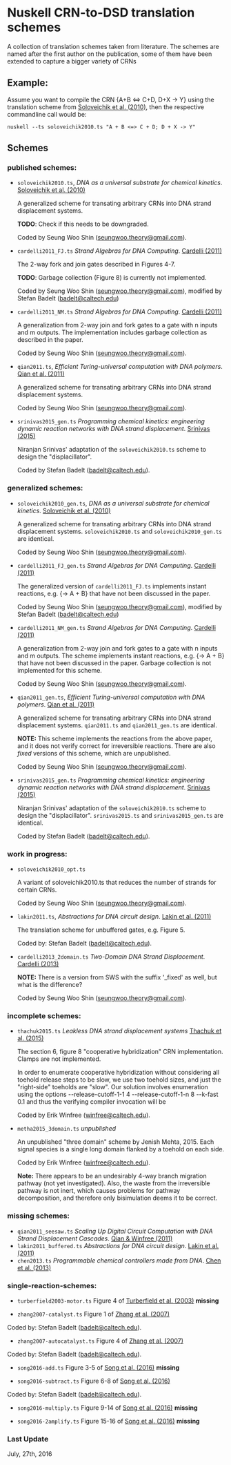 # Nuskell CRN-to-DSD translation schemes

A collection of translation schemes taken from literature.  The schemes are
named after the first author on the publication, some of them have been
extended to capture a bigger variety of CRNs

## Example:

Assume you want to compile the CRN {A+B <=> C+D, D+X -> Y} using the
translation scheme from [Soloveichik et al. (2010)], then the respective
commandline call would be:

```
nuskell --ts soloveichik2010.ts "A + B <=> C + D; D + X -> Y"
```

## Schemes
### published schemes:
  * `soloveichik2010.ts`, *DNA as a universal substrate for chemical kinetics*. [Soloveichik et al. (2010)]

    A generalized scheme for transating arbitrary CRNs into DNA strand displacement systems. 

    **TODO**: Check if this needs to be downgraded.

    Coded by Seung Woo Shin (seungwoo.theory@gmail.com).

  * `cardelli2011_FJ.ts` *Strand Algebras for DNA Computing*. [Cardelli (2011)]

    The 2-way fork and join gates described in Figures 4-7. 

    **TODO**: Garbage collection (Figure 8) is currently not implemented.
    
    Coded by Seung Woo Shin (seungwoo.theory@gmail.com), 
      modified by Stefan Badelt (badelt@caltech.edu)

  * `cardelli2011_NM.ts` *Strand Algebras for DNA Computing*. [Cardelli (2011)]

    A generalization from 2-way join and fork gates to a gate with n inputs and
    m outputs. The implementation includes garbage collection as described in the paper.

    Coded by Seung Woo Shin (seungwoo.theory@gmail.com).

  * `qian2011.ts`, *Efficient Turing-universal computation with DNA polymers*. [Qian et al. (2011)]
  
    A generalized scheme for transating arbitrary CRNs into DNA strand displacement systems. 

    Coded by Seung Woo Shin (seungwoo.theory@gmail.com).

  * `srinivas2015_gen.ts` *Programming chemical kinetics: engineering dynamic reaction networks with DNA strand displacement*. [Srinivas (2015)]

    Niranjan Srinivas' adaptation of the `soloveichik2010.ts` scheme to design the "displacillator".

    Coded by Stefan Badelt (badelt@caltech.edu).

### generalized schemes:
  * `soloveichik2010_gen.ts`, *DNA as a universal substrate for chemical kinetics*. [Soloveichik et al. (2010)]

    A generalized scheme for transating arbitrary CRNs into DNA strand displacement systems. 
    `soloveichik2010.ts` and `soloveichik2010_gen.ts` are identical.

    Coded by Seung Woo Shin (seungwoo.theory@gmail.com).

  * `cardelli2011_FJ_gen.ts` *Strand Algebras for DNA Computing*. [Cardelli (2011)]

    The generalized version of `cardelli2011_FJ.ts` implements instant reactions, e.g. {-> A + B} that have not been discussed in the paper.
    
    Coded by Seung Woo Shin (seungwoo.theory@gmail.com), 
      modified by Stefan Badelt (badelt@caltech.edu)

  * `cardelli2011_NM_gen.ts` *Strand Algebras for DNA Computing*. [Cardelli (2011)]

    A generalization from 2-way join and fork gates to a gate with n inputs and
    m outputs. The scheme implements instant reactions, e.g. {-> A + B} that
    have not been discussed in the paper. Garbage collection is not implemented
    for this scheme.

    Coded by Seung Woo Shin (seungwoo.theory@gmail.com).


  * `qian2011_gen.ts`, *Efficient Turing-universal computation with DNA polymers*. [Qian et al. (2011)]
  
    A generalized scheme for transating arbitrary CRNs into DNA strand displacement systems. 
    `qian2011.ts` and `qian2011_gen.ts` are identical.

    **NOTE:** This scheme implements the reactions from the above paper, and it
    does not verify correct for irreversible reactions. There are also *fixed*
    versions of this scheme, which are unpublished. 

    Coded by Seung Woo Shin (seungwoo.theory@gmail.com).

  * `srinivas2015_gen.ts` *Programming chemical kinetics: engineering dynamic reaction networks with DNA strand displacement*. [Srinivas (2015)]

    Niranjan Srinivas' adaptation of the `soloveichik2010.ts` scheme to design the "displacillator".
    `srinivas2015.ts` and `srinivas2015_gen.ts` are identical.

    Coded by Stefan Badelt (badelt@caltech.edu).

### work in progress:

  * `soloveichik2010_opt.ts`
    
    A variant of soloveichik2010.ts that reduces the number of strands for certain CRNs.

    Coded by Seung Woo Shin (seungwoo.theory@gmail.com).

  * `lakin2011.ts`, *Abstractions for DNA circuit design*. [Lakin et al. (2011)]

    The translation scheme for unbuffered gates, e.g. Figure 5.

    Coded by: Stefan Badelt (badelt@caltech.edu).

  * `cardelli2013_2domain.ts` *Two-Domain DNA Strand Displacement*. [Cardelli (2013)]

    **NOTE:** There is a version from SWS with the suffix '_fixed' as well, but
    what is the difference?

    Coded by Seung Woo Shin (seungwoo.theory@gmail.com).

### incomplete schemes:
  * `thachuk2015.ts` *Leakless DNA strand displacement systems* [Thachuk et al. (2015)]

    The section 6, figure 8 "cooperative hybridization" CRN implementation.
    Clamps are not implemented.
    
    In order to enumerate cooperative hybridization without considering all toehold release steps to be slow,
    we use two toehold sizes, and just the "right-side" toeholds are "slow".  Our solution involves enumeration
    using the options --release-cutoff-1-1 4 --release-cutoff-1-n 8 --k-fast 0.1
    and thus the verifying compiler invocation will be

    Coded by Erik Winfree (winfree@caltech.edu).

  * `metha2015_3domain.ts` *unpublished*

    An unpublished "three domain" scheme by Jenish Mehta, 2015.  Each signal
    species is a single long domain flanked by a toehold on each side.

    Coded by Erik Winfree (winfree@caltech.edu).

    **Note:** There appears to be an undesirably 4-way branch migration pathway
    (not yet investigated).  Also, the waste from the irreversible pathway is
    not inert, which causes problems for pathway decomposition, and therefore
    only bisimulation deems it to be correct.

### missing schemes:
  * `qian2011_seesaw.ts` *Scaling Up Digital Circuit Computation with DNA Strand Displacement Cascades*. [Qian & Winfree (2011)]
  * `lakin2011_buffered.ts` *Abstractions for DNA circuit design*. [Lakin et al. (2011)]
  * `chen2013.ts` *Programmable chemical controllers made from DNA*. [Chen et al. (2013)]

### single-reaction-schemes:
  * `turberfield2003-motor.ts` Figure 4 of [Turberfield et al. (2003)] **missing**

  * `zhang2007-catalyst.ts` Figure 1 of [Zhang et al. (2007)]

  Coded by: Stefan Badelt (badelt@caltech.edu).

  * `zhang2007-autocatalyst.ts` Figure 4 of [Zhang et al. (2007)]

  Coded by: Stefan Badelt (badelt@caltech.edu).

  * `song2016-add.ts` Figure 3-5 of [Song et al. (2016)] **missing**

  * `song2016-subtract.ts` Figure 6-8 of [Song et al. (2016)]

  Coded by: Stefan Badelt (badelt@caltech.edu).

  * `song2016-multiply.ts` Figure 9-14 of [Song et al. (2016)] **missing**

  * `song2016-2amplify.ts` Figure 15-16 of [Song et al. (2016)] **missing**
  
### Last Update
July, 27th, 2016

[//]: References
[Turberfield et al. (2003)]: <http://dx.doi.org/10.1103/PhysRevLett.90.118102>
[Zhang et al. (2007)]: <http://dx.doi.org/10.1126/science.1148532>
[Soloveichik et al. (2010)]: <http://dx.doi.org/10.1073/pnas.0909380107>
[Qian et al. (2011)]: <http://dx.doi.org/10.1007/978-3-642-18305-8_12>
[Qian & Winfree (2011)]: <http://dx.doi.org/10.1126/science.1200520>
[Lakin et al. (2011)]: <http://dx.doi.org/10.1098/rsif.2011.0343>
[Cardelli (2011)]: <http://dx.doi.org/10.1007/s11047-010-9236-7>
[Cardelli (2013)]: <http://dx.doi.org/10.1017/S0960129512000102>
[Chen et al. (2013)]: <http://dx.doi.org/10.1038/NNANO.2013.189>
[Thachuk et al. (2015)]: <http://dx.doi.org/10.1007/978-3-319-21999-8_9>
[Srinivas (2015)]: <http://www.dna.caltech.edu/Papers/NiranjanSrinivas_2015_thesis.pdf>
[Song et al. (2016)]: <http://dx.doi.org/10.1021/acssynbio.6b00144>

